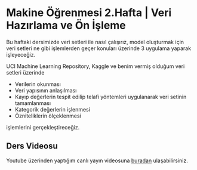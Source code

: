 # Makine Öğrenmesi 2.Hafta | Veri Hazırlama ve Ön İşleme

Bu haftaki dersimizde veri setleri ile nasıl çalışırız, model oluşturmak için veri setleri ne gibi işlemlerden geçer konuları üzerinde 3 uygulama yaparak işleyeceğiz.

UCI Machine Learning Repository, Kaggle ve benim vermiş olduğum veri setleri üzerinde
- Verilerin okunması
- Veri yapısının anlaşılması
- Kayıp değerlerin tespit edilip telafi yöntemleri uygulanarak veri setinin tamamlanması
- Kategorik değerlerin işlenmesi
- Özniteliklerin ölçeklenmesi

işlemlerini gerçekleştireceğiz.

## Ders Videosu
Youtube üzerinden yaptığım canlı yayın videosuna [buradan](https://youtu.be/64o9RkaAA-w) ulaşabilirsiniz.
